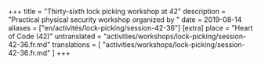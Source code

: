 +++
title = "Thirty-sixth lock picking workshop at 42"
description = "Practical physical security workshop organized by "
date = 2019-08-14
aliases = ["en/activités/lock-picking/session-42-36"]
[extra]
place = "Heart of Code (42)"
untranslated = "activities/workshops/lock-picking/session-42-36.fr.md"
translations = [
    "activities/workshops/lock-picking/session-42-36.fr.md"
]
+++
